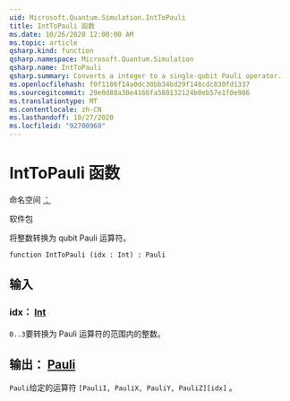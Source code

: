 ```yaml
---
uid: Microsoft.Quantum.Simulation.IntToPauli
title: IntToPauli 函数
ms.date: 10/26/2020 12:00:00 AM
ms.topic: article
qsharp.kind: function
qsharp.namespace: Microsoft.Quantum.Simulation
qsharp.name: IntToPauli
qsharp.summary: Converts a integer to a single-qubit Pauli operator.
ms.openlocfilehash: f0f1186f14a0dc30bb34bd29f148cdc830fd1337
ms.sourcegitcommit: 29e0d88a30e4166fa580132124b0eb57e1f0e986
ms.translationtype: MT
ms.contentlocale: zh-CN
ms.lasthandoff: 10/27/2020
ms.locfileid: "92700960"
---
```

# <a name="inttopauli-function"></a>IntToPauli 函数

命名空间 [：](xref:Microsoft.Quantum.Simulation)

软件包 [](https://nuget.org/packages/)


将整数转换为 qubit Pauli 运算符。

```qsharp
function IntToPauli (idx : Int) : Pauli
```


## <a name="input"></a>输入

### <a name="idx--int"></a>idx： [Int](xref:microsoft.quantum.lang-ref.int)

`0..3`要转换为 Pauli 运算符的范围内的整数。



## <a name="output--pauli"></a>输出： [Pauli](xref:microsoft.quantum.lang-ref.pauli)

`Pauli`给定的运算符 `[PauliI, PauliX, PauliY, PauliZ][idx]` 。